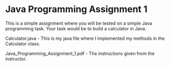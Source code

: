 # Java Programming Assignment 1

This is a simple assignment where you will be tested on a simple Java programming task. Your task would be to build a calculator in Java.

Calculator.java - This is my java file where I implemented my methods in the Calculator class.

Java_Programming_Assignment_1.pdf - The instructions given from the instructor.
